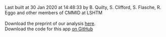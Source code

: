 Last built at 30 Jan 2020 at 14:48:33 by B. Quilty, S. Clifford, S. Flasche, R. Eggo and other members of CMMID at LSHTM
<br/><br/>Download the preprint of our analysis <a href="https://github.com/cmmid/cmmid.github.io/raw/master/ncov/airport_screening_report/airport_screening_preprint_2020_01_28.pdf">here</a>.<br>Download the code for this app <a href="https://github.com/bquilty25/airport_screening">on GitHub</a>
<br/><br/>
